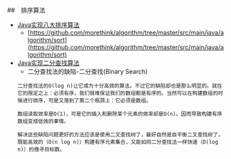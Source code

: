 ##　排序算法
- [Java实现八大排序算法](https://www.cnblogs.com/morethink/p/8419151.html)
    - [https://github.com/morethink/algorithm/tree/master/src/main/java/algorithm/sort](https://github.com/morethink/algorithm/tree/master/src/main/java/algorithm/sort)
- [Java实现二分查找算法](https://www.cnblogs.com/morethink/p/8379475.html)
    - 二分查找法的缺陷-二分查找(Binary Search)
    ```
    二分查找法的O(log n)让它成为十分高效的算法。不过它的缺陷却也是那么明显的。就在它的限定之上：必须有序，我们很难保证我们的数组都是有序的。当然可以在构建数组的时候进行排序，可是又落到了第二个瓶颈上：它必须是数组。
    
    数组读取效率是O(1)，可是它的插入和删除某个元素的效率却是O(n)。因而导致构建有序数组变成低效的事情。
    
    解决这些缺陷问题更好的方法应该是使用二叉查找树了，最好自然是自平衡二叉查找树了，既能高效的（O(n log n)）构建有序元素集合，又能如同二分查找法一样快速（O(log n)）的搜寻目标数。
    ```